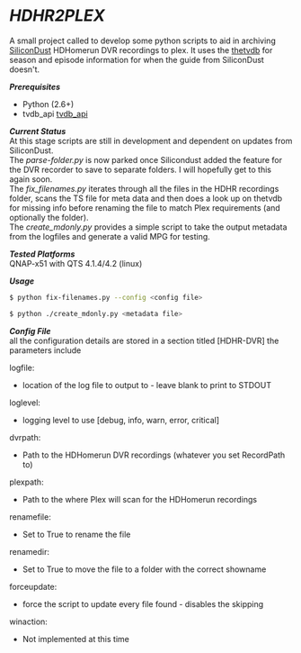# *HDHR2PLEX*  
A small project called to develop some python scripts to aid in archiving [SiliconDust](http://www.silicondust.comhttp://www.silicondust.com) HDHomerun DVR recordings to plex.
It uses the [thetvdb]([http://www.thetvdb.com]) for season and episode information for when the guide from SiliconDust doesn't.

**_Prerequisites_**  
- Python (2.6+)  
- tvdb_api [tvdb_api](https://github.com/dbr/tvdb_api/)


**_Current Status_**  
At this stage scripts are still in development and dependent on updates from SiliconDust.  
The *parse-folder.py* is now parked once Silicondust added the feature for the DVR recorder to save to separate folders. I will hopefully get to this again soon.  
The *fix_filenames.py* iterates through all the files in the HDHR recordings folder, scans the TS file for meta data and then does a look up on thetvdb for missing info before renaming the file to match Plex requirements (and optionally the folder).  
The *create_mdonly.py* provides a simple script to take the output metadata from the logfiles and generate a valid MPG for testing.  

**_Tested Platforms_**  
QNAP-x51 with QTS 4.1.4/4.2  (linux)

**_Usage_**  
```sh
$ python fix-filenames.py --config <config file>
```
```sh
$ python ./create_mdonly.py <metadata file>
```


**_Config File_**  
all the configuration details are stored in a section titled  [HDHR-DVR]
the parameters include

logfile:  
- location of the log file to output to - leave blank to print to STDOUT  

loglevel:  
- logging level to use [debug, info, warn, error, critical]  

dvrpath:  
- Path to the HDHomerun DVR recordings (whatever you set RecordPath to)  

plexpath:
- Path to the where Plex will scan for the HDHomerun recordings

renamefile:
- Set to True to rename the file

renamedir:
- Set to True to move the file to a folder with the correct showname

forceupdate:
- force the script to update every file found - disables the skipping

winaction:
- Not implemented at this time
